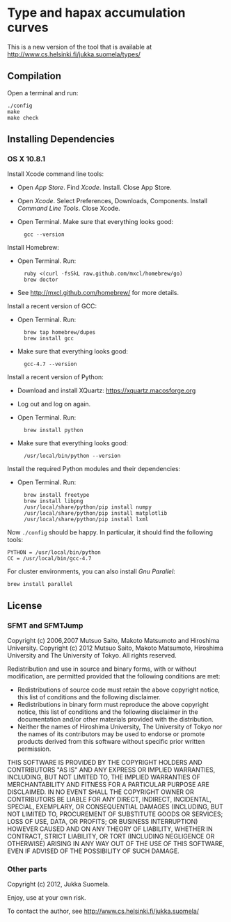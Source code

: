 Type and hapax accumulation curves
==================================

This is a new version of the tool that is available at
http://www.cs.helsinki.fi/jukka.suomela/types/


Compilation
-----------

Open a terminal and run:

    ./config
    make
    make check


Installing Dependencies
-----------------------

### OS X 10.8.1

Install Xcode command line tools:

- Open *App Store*. Find *Xcode*. Install. Close App Store.

- Open *Xcode*. Select Preferences, Downloads, Components.
  Install *Command Line Tools*. Close Xcode.

- Open Terminal. Make sure that everything looks good:

        gcc --version


Install Homebrew:

- Open Terminal. Run:

        ruby <(curl -fsSkL raw.github.com/mxcl/homebrew/go)
        brew doctor

- See http://mxcl.github.com/homebrew/ for more details.


Install a recent version of GCC:

- Open Terminal. Run:
    
        brew tap homebrew/dupes
        brew install gcc
    
- Make sure that everything looks good:
    
        gcc-4.7 --version


Install a recent version of Python:

- Download and install XQuartz: https://xquartz.macosforge.org

- Log out and log on again.

- Open Terminal. Run:
    
        brew install python

- Make sure that everything looks good:
    
        /usr/local/bin/python --version


Install the required Python modules and their dependencies:

- Open Terminal. Run:
    
        brew install freetype
        brew install libpng
        /usr/local/share/python/pip install numpy
        /usr/local/share/python/pip install matplotlib
        /usr/local/share/python/pip install lxml


Now `./config` should be happy. In particular, it should find the following
tools:

    PYTHON = /usr/local/bin/python
    CC = /usr/local/bin/gcc-4.7


For cluster environments, you can also install *Gnu Parallel*:

    brew install parallel


License
-------

### SFMT and SFMTJump

Copyright (c) 2006,2007 Mutsuo Saito, Makoto Matsumoto and Hiroshima
University.
Copyright (c) 2012 Mutsuo Saito, Makoto Matsumoto, Hiroshima University
and The University of Tokyo.
All rights reserved.

Redistribution and use in source and binary forms, with or without
modification, are permitted provided that the following conditions are
met:

* Redistributions of source code must retain the above copyright
  notice, this list of conditions and the following disclaimer.
* Redistributions in binary form must reproduce the above
  copyright notice, this list of conditions and the following
  disclaimer in the documentation and/or other materials provided
  with the distribution.
* Neither the names of Hiroshima University, The University of
  Tokyo nor the names of its contributors may be used to endorse
  or promote products derived from this software without specific
  prior written permission.

THIS SOFTWARE IS PROVIDED BY THE COPYRIGHT HOLDERS AND CONTRIBUTORS
"AS IS" AND ANY EXPRESS OR IMPLIED WARRANTIES, INCLUDING, BUT NOT
LIMITED TO, THE IMPLIED WARRANTIES OF MERCHANTABILITY AND FITNESS FOR
A PARTICULAR PURPOSE ARE DISCLAIMED. IN NO EVENT SHALL THE COPYRIGHT
OWNER OR CONTRIBUTORS BE LIABLE FOR ANY DIRECT, INDIRECT, INCIDENTAL,
SPECIAL, EXEMPLARY, OR CONSEQUENTIAL DAMAGES (INCLUDING, BUT NOT
LIMITED TO, PROCUREMENT OF SUBSTITUTE GOODS OR SERVICES; LOSS OF USE,
DATA, OR PROFITS; OR BUSINESS INTERRUPTION) HOWEVER CAUSED AND ON ANY
THEORY OF LIABILITY, WHETHER IN CONTRACT, STRICT LIABILITY, OR TORT
(INCLUDING NEGLIGENCE OR OTHERWISE) ARISING IN ANY WAY OUT OF THE USE
OF THIS SOFTWARE, EVEN IF ADVISED OF THE POSSIBILITY OF SUCH DAMAGE.


### Other parts

Copyright (c) 2012, Jukka Suomela.

Enjoy, use at your own risk.

To contact the author, see http://www.cs.helsinki.fi/jukka.suomela/

